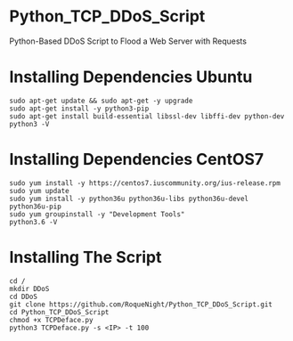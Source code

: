 # Python_TCP_DDoS_Script
Python-Based DDoS Script to Flood a Web Server with Requests

# Installing Dependencies Ubuntu
```
sudo apt-get update && sudo apt-get -y upgrade
sudo apt-get install -y python3-pip
sudo apt-get install build-essential libssl-dev libffi-dev python-dev
python3 -V
```

# Installing Dependencies CentOS7
```
sudo yum install -y https://centos7.iuscommunity.org/ius-release.rpm
sudo yum update
sudo yum install -y python36u python36u-libs python36u-devel python36u-pip
sudo yum groupinstall -y "Development Tools"
python3.6 -V
```

# Installing The Script
```
cd /
mkdir DDoS
cd DDoS
git clone https://github.com/RoqueNight/Python_TCP_DDoS_Script.git
cd Python_TCP_DDoS_Script
chmod +x TCPDeface.py
python3 TCPDeface.py -s <IP> -t 100
```


